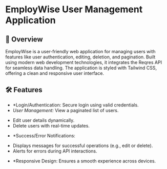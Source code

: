 # EmployWise User Management Application

## 🚀 Overview
EmployWise is a user-friendly web application for managing users with features like user authentication, editing, deletion, and pagination. Built using modern web development technologies, it integrates the Reqres API for seamless data handling. The application is styled with Tailwind CSS, offering a clean and responsive user interface.

## 🛠️ Features
- *Login/Authentication: Secure login using valid credentials.
- *User Management:* View a paginated list of users.
* Edit user details dynamically.
* Delete users with real-time updates.
- *Success/Error Notifications:
* Displays messages for successful operations (e.g., edit or delete).
* Alerts for errors during API interactions.
- *Responsive Design: Ensures a smooth experience across devices.

